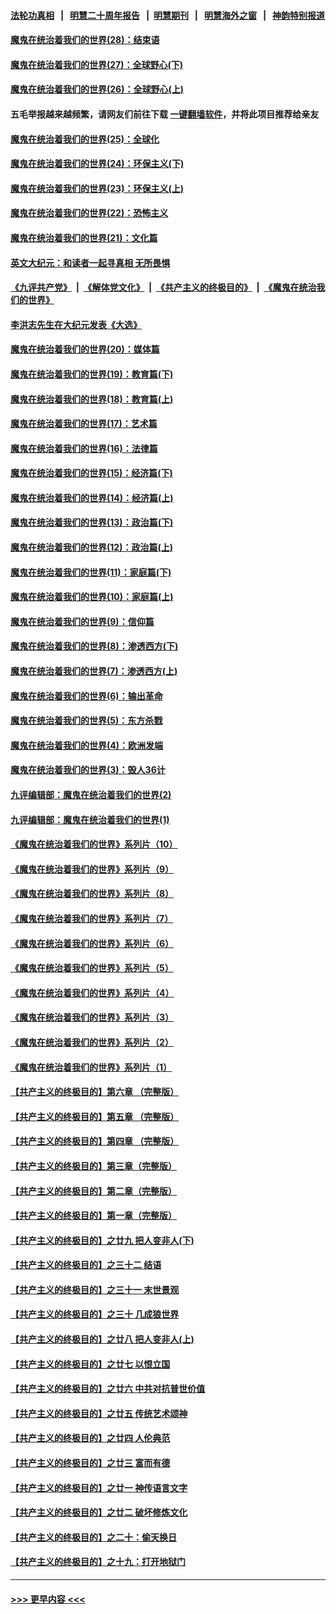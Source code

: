 #### [法轮功真相](https://github.com/gfw-breaker/truth/blob/master/README.md?t=0) &nbsp;&nbsp;|&nbsp;&nbsp; [明慧二十周年报告](https://github.com/gfw-breaker/mh-reports/blob/master/README.md?t=0) &nbsp;&nbsp;|&nbsp;&nbsp;[明慧期刊](https://github.com/gfw-breaker/mh-qikan) &nbsp;&nbsp;|&nbsp;&nbsp; [明慧海外之窗](https://github.com/gfw-breaker/mh-news/blob/master/README.md?t=0) &nbsp;&nbsp;|&nbsp;&nbsp; [神韵特别报道](https://github.com/gfw-breaker/mh-news/blob/master/shenyun.md?t=0)
#### [魔鬼在统治着我们的世界(28)：结束语](../pages/nsc422/n10936246.md?t=06231902) 
#### [魔鬼在统治着我们的世界(27)：全球野心(下)](../pages/nsc422/n10928319.md?t=06231902) 
#### [魔鬼在统治着我们的世界(26)：全球野心(上)](../pages/nsc422/n10900318.md?t=06231902) 
#### 五毛举报越来越频繁，请网友们前往下载 [一键翻墙软件](https://github.com/gfw-breaker/ssr-accounts)，并将此项目推荐给亲友
#### [魔鬼在统治着我们的世界(25)：全球化](../pages/nsc422/n10788205.md?t=06231902) 
#### [魔鬼在统治着我们的世界(24)：环保主义(下)](../pages/nsc422/n10695307.md?t=06231902) 
#### [魔鬼在统治着我们的世界(23)：环保主义(上)](../pages/nsc422/n10688613.md?t=06231902) 
#### [魔鬼在统治着我们的世界(22)：恐怖主义](../pages/nsc422/n10614727.md?t=06231902) 
#### [魔鬼在统治着我们的世界(21)：文化篇](../pages/nsc422/n10597706.md?t=06231902) 
#### [英文大纪元：和读者一起寻真相 无所畏惧](../pages/nsc422/n12542027.md?t=06231902) 
#### [《九评共产党》](https://github.com/begood0513/9ping.md/blob/master/README.md) &nbsp;|&nbsp; [《解体党文化》](../../../../jtdwh.md/blob/master/README.md)  &nbsp;|&nbsp; [《共产主义的终极目的》](../../../../gczydzjmd.md/blob/master/README.md) &nbsp;|&nbsp; [《魔鬼在统治我们的世界》](../../../../mgztzwmdsj.md/blob/master/README.md) 
#### [李洪志先生在大纪元发表《大选》](../pages/nsc422/n12534746.md?t=06231902) 
#### [魔鬼在统治着我们的世界(20)：媒体篇](../pages/nsc422/n10586579.md?t=06231902) 
#### [魔鬼在统治着我们的世界(19)：教育篇(下)](../pages/nsc422/n10564808.md?t=06231902) 
#### [魔鬼在统治着我们的世界(18)：教育篇(上)](../pages/nsc422/n10526970.md?t=06231902) 
#### [魔鬼在统治着我们的世界(17)：艺术篇](../pages/nsc422/n10499093.md?t=06231902) 
#### [魔鬼在统治着我们的世界(16)：法律篇](../pages/nsc422/n10485969.md?t=06231902) 
#### [魔鬼在统治着我们的世界(15)：经济篇(下)](../pages/nsc422/n10469975.md?t=06231902) 
#### [魔鬼在统治着我们的世界(14)：经济篇(上)](../pages/nsc422/n10457370.md?t=06231902) 
#### [魔鬼在统治着我们的世界(13)：政治篇(下)](../pages/nsc422/n10448270.md?t=06231902) 
#### [魔鬼在统治着我们的世界(12)：政治篇(上)](../pages/nsc422/n10444576.md?t=06231902) 
#### [魔鬼在统治着我们的世界(11)：家庭篇(下)](../pages/nsc422/n10440961.md?t=06231902) 
#### [魔鬼在统治着我们的世界(10)：家庭篇(上)](../pages/nsc422/n10435448.md?t=06231902) 
#### [魔鬼在统治着我们的世界(9)：信仰篇](../pages/nsc422/n10432159.md?t=06231902) 
#### [魔鬼在统治着我们的世界(8)：渗透西方(下)](../pages/nsc422/n10429603.md?t=06231902) 
#### [魔鬼在统治着我们的世界(7)：渗透西方(上)](../pages/nsc422/n10426013.md?t=06231902) 
#### [魔鬼在统治着我们的世界(6)：输出革命](../pages/nsc422/n10421536.md?t=06231902) 
#### [魔鬼在统治着我们的世界(5)：东方杀戮](../pages/nsc422/n10417707.md?t=06231902) 
#### [魔鬼在统治着我们的世界(4)：欧洲发端](../pages/nsc422/n10414890.md?t=06231902) 
#### [魔鬼在统治着我们的世界(3)：毁人36计](../pages/nsc422/n10411583.md?t=06231902) 
#### [九评编辑部：魔鬼在统治着我们的世界(2)](../pages/nsc422/n10410036.md?t=06231902) 
#### [九评编辑部：魔鬼在统治着我们的世界(1)](../pages/nsc422/n10406825.md?t=06231902) 
#### [《魔鬼在统治着我们的世界》系列片（10）](../pages/nsc422/n12292670.md?t=06231902) 
#### [《魔鬼在统治着我们的世界》系列片（9）](../pages/nsc422/n12290859.md?t=06231902) 
#### [《魔鬼在统治着我们的世界》系列片（8）](../pages/nsc422/n12287445.md?t=06231902) 
#### [《魔鬼在统治着我们的世界》系列片（7）](../pages/nsc422/n12283425.md?t=06231902) 
#### [《魔鬼在统治着我们的世界》系列片（6）](../pages/nsc422/n12282314.md?t=06231902) 
#### [《魔鬼在统治着我们的世界》系列片（5）](../pages/nsc422/n12281419.md?t=06231902) 
#### [《魔鬼在统治着我们的世界》系列片（4）](../pages/nsc422/n12274024.md?t=06231902) 
#### [《魔鬼在统治着我们的世界》系列片（3）](../pages/nsc422/n12271322.md?t=06231902) 
#### [《魔鬼在统治着我们的世界》系列片（2）](../pages/nsc422/n12269049.md?t=06231902) 
#### [《魔鬼在统治着我们的世界》系列片（1）](../pages/nsc422/n12267575.md?t=06231902) 
#### [【共产主义的终极目的】第六章 （完整版）](../pages/nsc422/n11428913.md?t=06231902) 
#### [【共产主义的终极目的】第五章 （完整版）](../pages/nsc422/n11428912.md?t=06231902) 
#### [【共产主义的终极目的】第四章 （完整版）](../pages/nsc422/n11428907.md?t=06231902) 
#### [【共产主义的终极目的】第三章（完整版）](../pages/nsc422/n11428848.md?t=06231902) 
#### [【共产主义的终极目的】第二章（完整版）](../pages/nsc422/n11428831.md?t=06231902) 
#### [【共产主义的终极目的】第一章（完整版）](../pages/nsc422/n11417651.md?t=06231902) 
#### [【共产主义的终极目的】之廿九 把人变非人(下)](../pages/nsc422/n11344140.md?t=06231902) 
#### [【共产主义的终极目的】之三十二 结语](../pages/nsc422/n11360535.md?t=06231902) 
#### [【共产主义的终极目的】之三十一 末世景观](../pages/nsc422/n11351129.md?t=06231902) 
#### [【共产主义的终极目的】之三十 几成狼世界](../pages/nsc422/n11348280.md?t=06231902) 
#### [【共产主义的终极目的】之廿八 把人变非人(上)](../pages/nsc422/n11340492.md?t=06231902) 
#### [【共产主义的终极目的】之廿七 以恨立国](../pages/nsc422/n11336944.md?t=06231902) 
#### [【共产主义的终极目的】之廿六 中共对抗普世价值](../pages/nsc422/n11324785.md?t=06231902) 
#### [【共产主义的终极目的】之廿五 传统艺术颂神](../pages/nsc422/n11296396.md?t=06231902) 
#### [【共产主义的终极目的】之廿四 人伦典范](../pages/nsc422/n11296397.md?t=06231902) 
#### [【共产主义的终极目的】之廿三 富而有德](../pages/nsc422/n11283598.md?t=06231902) 
#### [【共产主义的终极目的】之廿一 神传语言文字](../pages/nsc422/n11263265.md?t=06231902) 
#### [【共产主义的终极目的】之廿二 破坏修炼文化](../pages/nsc422/n11245728.md?t=06231902) 
#### [【共产主义的终极目的】之二十：偷天换日](../pages/nsc422/n11238846.md?t=06231902) 
#### [【共产主义的终极目的】之十九：打开地狱门](../pages/nsc422/n11206376.md?t=06231902) 

----
#### [ >>> 更早内容 <<< ](../indexes/nsc422-earlier.md)
